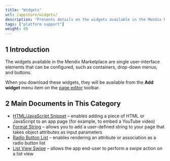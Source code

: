 ```yaml
---
title: "Widgets"
url: /appstore/widgets/
description: "Presents details on the widgets available in the Mendix Marketplace."
tags: ["platform support"]
weight: 60
---
```


## 1 Introduction

The widgets available in the Mendix Marketplace are single user-interface elements that can be configured, such as containers, drop-down menus, and buttons.

When you download these widgets, they will be available from the **Add widget** menu item on the [page editor](/refguide/page/) toolbar.

## 2 Main Documents in This Category

* [HTML/JavaScript Snippet](/appstore/widgets/html-javascript-snippet/) – enables adding a piece of HTML or JavaScript to an app page (for example, to embed a YouTube video)
* [Format String](/appstore/widgets/format-string/) – allows you to add a user-defined string to your page that takes object attributes as input parameters
* [Radio Button List](/appstore/widgets/radio-button-list/) – enables rendering an attribute or association as a radio button list
* [List View Swipe](/appstore/widgets/list-view-swipe/) – allows the app end-user to perform a swipe action on a list view

